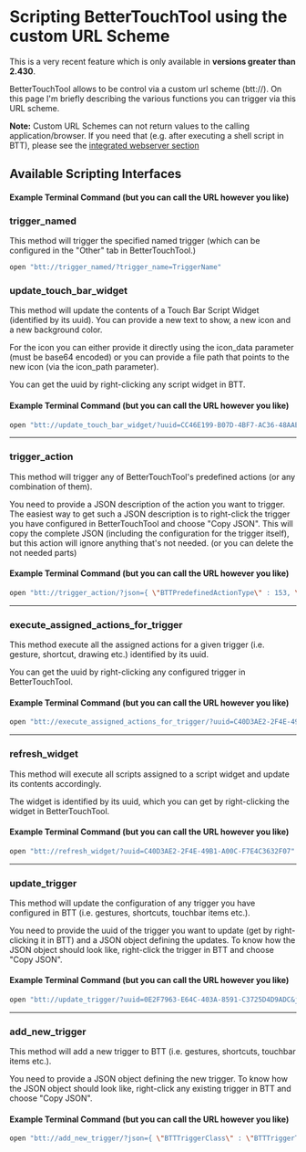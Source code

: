 # Scripting BetterTouchTool using the custom URL Scheme

This is a very recent feature which is only available in **versions greater than 2.430**. 

BetterTouchTool allows to be control via a custom url scheme (btt://).
On this page I'm briefly describing the various functions you can trigger via this URL scheme.

**Note:** Custom URL Schemes can not return values to the calling application/browser. If you need that (e.g. after executing a shell script in BTT), please see the [integrated webserver section](webserver.md)


## Available Scripting Interfaces

#### Example Terminal Command (but you can call the URL however you like)

### **trigger_named**

This method will trigger the specified named trigger (which can be configured in the "Other" tab in BetterTouchTool.)


```Bash
open "btt://trigger_named/?trigger_name=TriggerName"
```

### **update_touch_bar_widget**
This method will update the contents of a Touch  Bar Script Widget (identified by its uuid). You can provide a new text to show, a new icon and a new background color.

For the icon you can either provide it directly using the icon_data parameter (must be base64 encoded) or you can provide a file path that points to the new icon (via the icon_path parameter).

You can get the uuid by right-clicking any script widget in BTT.

#### Example Terminal Command (but you can call the URL however you like)
```Bash
open "btt://update_touch_bar_widget/?uuid=CC46E199-B07D-4BF7-AC36-48AAE558540B&text=updatedText&icon_path=/Users/andi/Desktop/test.png&background_color=200,200,100,255"

```

---


### **trigger_action**
This method will trigger any of BetterTouchTool's predefined actions (or any combination of them).

You need to provide a JSON description of the action you want to trigger. The easiest way to get such a JSON description is to right-click the trigger you have configured in BetterTouchTool and choose "Copy JSON". This will copy the complete JSON (including the configuration for the trigger itself), but this action will ignore anything that's not needed. (or you can delete the not needed parts)
#### Example Terminal Command (but you can call the URL however you like)
```Bash
open "btt://trigger_action/?json={ \"BTTPredefinedActionType\" : 153, \"BTTPredefinedActionName\" : \"Move Mouse To Position\", \"BTTMoveMouseToPosition\" : \"{100, 10}\", \"BTTMoveMouseRelative\" : \"6\" }"
```
---


### **execute_assigned_actions_for_trigger**
This method execute all the assigned actions for a given trigger (i.e. gesture, shortcut, drawing etc.) identified by its uuid.

You can get the uuid by right-clicking any configured trigger in BetterTouchTool.

#### Example Terminal Command (but you can call the URL however you like)
```Bash
open "btt://execute_assigned_actions_for_trigger/?uuid=C40D3AE2-2F4E-49B1-A00C-F7E4C3632F07" 

```


---


### **refresh_widget**
This method will execute all scripts assigned to a script widget and update its contents accordingly.

The widget is identified by its uuid, which you can get by right-clicking the widget in BetterTouchTool.

#### Example Terminal Command (but you can call the URL however you like)
```Bash
open "btt://refresh_widget/?uuid=C40D3AE2-2F4E-49B1-A00C-F7E4C3632F07" 

```

---


### **update_trigger**
This method will update the configuration of any trigger you have configured in BTT (i.e. gestures, shortcuts, touchbar items etc.).

You need to provide the uuid of the trigger you want to update (get by right-clicking it in BTT) and a JSON object defining the updates. To know how the JSON object should look like, right-click the trigger in BTT and choose "Copy JSON".


#### Example Terminal Command (but you can call the URL however you like)
```Bash
open "btt://update_trigger/?uuid=0E2F7963-E64C-403A-8591-C3725D4D9ADC&json={\"BTTTouchBarButtonName\" : \"New Name2\",  \"BTTTriggerConfig\" : {\"BTTTouchBarItemIconHeight\" : 30}}"
```

---


### **add_new_trigger**
This method will add a new trigger to BTT (i.e. gestures, shortcuts, touchbar items etc.).

You need to provide a JSON object defining the new trigger. To know how the JSON object should look like, right-click any existing trigger in BTT and choose "Copy JSON".


#### Example Terminal Command (but you can call the URL however you like)
```Bash
open "btt://add_new_trigger/?json={ \"BTTTriggerClass\" : \"BTTTriggerTypeKeyboardShortcut\", \"BTTPredefinedActionType\" : 5, \"BTTPredefinedActionName\" : \"Mission Control\", \"BTTAdditionalConfiguration\" : \"1179658\", \"BTTTriggerOnDown\" : 1, \"BTTEnabled\" : 1, \"BTTShortcutKeyCode\" : 2, \"BTTShortcutModifierKeys\" : 1179648, \"BTTOrder\" : 3 }"
```





